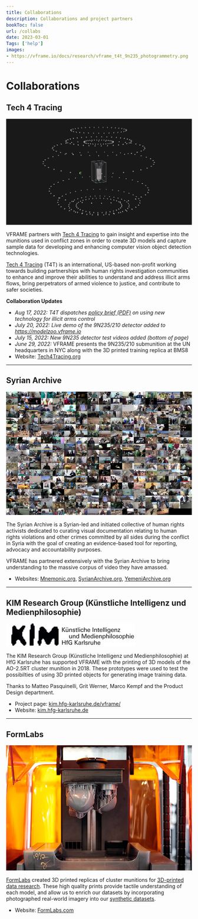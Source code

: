 ```yaml
---
title: Collaborations
description: Collaborations and project partners
bookToc: false
url: /collabs
date: 2023-03-01
Tags: ['help']
images:
- https://vframe.io/docs/research/vframe_t4t_9n235_photogrammetry.png
---
```


# Collaborations

## Tech 4 Tracing

![Photogrammetry of the 9N235 submunition](images/t4t/vframe_t4t_9n235_photogrammetry.png#watermark)

VFRAME partners with [Tech 4 Tracing](https://tech4tracing.org/) to gain insight and expertise into the munitions used in conflict zones in order to create 3D models and capture sample data for developing and enhancing computer vision object detection technologies.

[Tech 4 Tracing](https://tech4tracing.org/) (T4T) is an international, US-based non-profit working towards building partnerships with human rights investigation communities to enhance and improve their abilities to understand and address illicit arms flows, bring perpetrators of armed violence to justice, and contribute to safer societies.

**Collaboration Updates**
- *Aug 17, 2022: T4T dispatches [policy brief (PDF)](https://tech4tracing.org/wp-content/uploads/2022/08/T4T-PolicyBrief1-Aug2022.pdf)  on using new technology for illicit arms control*
- *July 20, 2022: Live demo of the 9N235/210 detector added to https://modelzoo.vframe.io*
- *July 15, 2022: New 9N235 detector test videos added (bottom of page)*
- *June 29, 2022:* VFRAME presents the 9N235/210 submunition at the UN headquarters in NYC along with the 3D printed training replica at BMS8
- Website: [Tech4Tracing.org](https://tech4tracing.org/)

---

## Syrian Archive

![Images from the Syrian Archive&rsquo;s chemical weapon investigation](images/mnemonic/syrian_archive_chemical_weapons_database.jpg)

The Syrian Archive is a Syrian-led and initiated collective of human rights activists dedicated to curating visual documentation relating to human rights violations and other crimes committed by all sides during the conflict in Syria with the goal of creating an evidence-based tool for reporting, advocacy and accountability purposes.

VFRAME has partnered extensively with the Syrian Archive to bring understanding to the massive corpus of video they have amassed.

* Websites: [Mnemonic.org](https://mnemonic.org), [SyrianArchive.org](https://syrianarchive.org/en), [YemeniArchive.org](https://yemeniarchive.org/en)

---

## KIM Research Group (Künstliche Intelligenz und Medienphilosophie)

![](images/kim/index.jpg)

The KIM Research Group (Künstliche Intelligenz und Medienphilosophie) at HfG Karlsruhe has supported VFRAME with the printing of 3D models of the AO-2.5RT cluster munition in 2018. These prototypes were used to test the possibilties of using 3D printed objects for generating image training data.

Thanks to Matteo Pasquinelli, Grit Werner, Marco Kempf and the Product Design department.

* Project page: [kim.hfg-karlsruhe.de/vframe/](http://kim.hfg-karlsruhe.de/vframe/)
* Website: [kim.hfg-karlsruhe.de](http://kim.hfg-karlsruhe.de/)

---

## FormLabs

![3D print at FormLabs in Berlin using the new Form 3](images/formlabs/vframe_formlabs_01.jpg)

[FormLabs](https://formlabs.com) created 3D printed replicas of cluster munitions for [3D-printed data research](/3d-printed-training-data). These high quality prints provide tactile understanding of each model, and allow us to enrich our datasets by incorporating photographed real-world imagery into our [synthetic datasets](/research/synthetic-datasets/).
  
* Website: [FormLabs.com](https://formlabs.com/)
